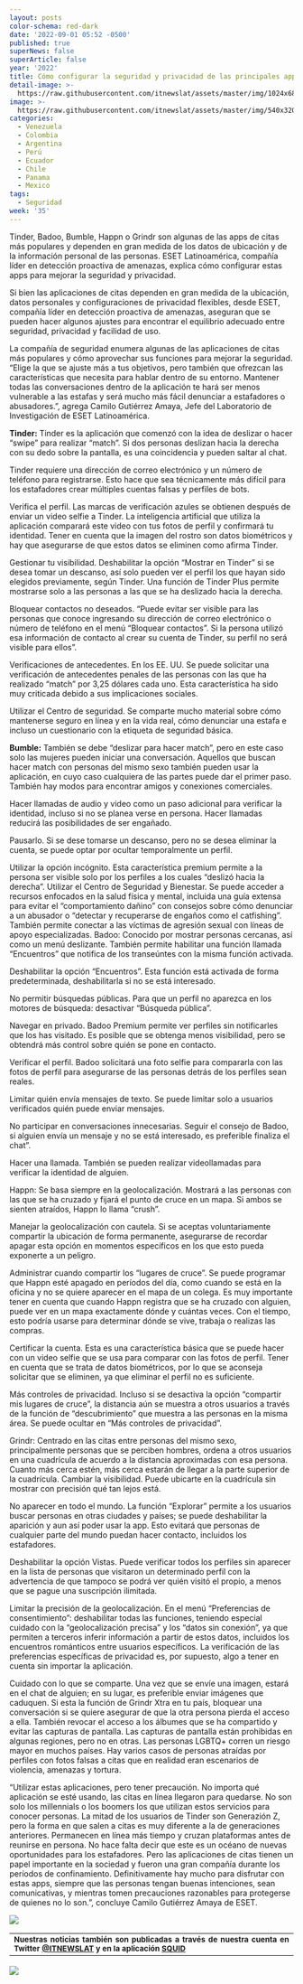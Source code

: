 ```yaml
---
layout: posts
color-schema: red-dark
date: '2022-09-01 05:52 -0500'
published: true
superNews: false
superArticle: false
year: '2022'
title: Cómo configurar la seguridad y privacidad de las principales apps de citas
detail-image: >-
  https://raw.githubusercontent.com/itnewslat/assets/master/img/1024x680/chica-celular-g.jpg
image: >-
  https://raw.githubusercontent.com/itnewslat/assets/master/img/540x320/chica-celular-p.jpg
categories:
  - Venezuela
  - Colombia
  - Argentina
  - Perú
  - Ecuador
  - Chile
  - Panama
  - Mexico
tags:
  - Seguridad
week: '35'
---
```

Tinder, Badoo, Bumble, Happn o Grindr son algunas de las apps de citas más populares y dependen en gran medida de los datos de ubicación y de la información personal de las personas. ESET Latinoamérica, compañía líder en detección proactiva de amenazas, explica cómo configurar estas apps para mejorar la seguridad y privacidad.

Si bien las aplicaciones de citas dependen en gran medida de la ubicación, datos personales y configuraciones de privacidad flexibles, desde ESET, compañía líder en detección proactiva de amenazas, aseguran que se pueden hacer algunos ajustes para encontrar el equilibrio adecuado entre seguridad, privacidad y facilidad de uso.
 
La compañía de seguridad enumera algunas de las aplicaciones de citas más populares y cómo aprovechar sus funciones para mejorar la seguridad. “Elige la que se ajuste más a tus objetivos, pero también que ofrezcan las características que necesita para hablar dentro de su entorno. Mantener todas las conversaciones dentro de la aplicación te hará ser menos vulnerable a las estafas y será mucho más fácil denunciar a estafadores o abusadores.”, agrega Camilo Gutiérrez Amaya, Jefe del Laboratorio de Investigación de ESET Latinoamérica.
 

**Tinder:** Tinder es la aplicación que comenzó con la idea de deslizar o hacer “swipe” para realizar “match”. Si dos personas deslizan hacia la derecha con su dedo sobre la pantalla, es una coincidencia y pueden saltar al chat.

Tinder requiere una dirección de correo electrónico y un número de teléfono para registrarse. Esto hace que sea técnicamente más difícil para los estafadores crear múltiples cuentas falsas y perfiles de bots.

Verifica el perfil. Las marcas de verificación azules se obtienen después de enviar un video selfie a Tinder. La inteligencia artificial que utiliza la aplicación comparará este video con tus fotos de perfil y confirmará tu identidad. Tener en cuenta que la imagen del rostro son datos biométricos y hay que asegurarse de que estos datos se eliminen como afirma Tinder.

Gestionar tu visibilidad. Deshabilitar la opción “Mostrar en Tinder” si se desea tomar un descanso, así solo pueden ver el perfil los que hayan sido elegidos previamente, según Tinder. Una función de Tinder Plus permite mostrarse solo a las personas a las que se ha deslizado hacia la derecha.

Bloquear contactos no deseados. “Puede evitar ser visible para las personas que conoce ingresando su dirección de correo electrónico o número de teléfono en el menú “Bloquear contactos”. Si la persona utilizó esa información de contacto al crear su cuenta de Tinder, su perfil no será visible para ellos”.

Verificaciones de antecedentes. En los EE. UU. Se puede solicitar una verificación de antecedentes penales de las personas con las que ha realizado “match” por 3,25 dólares cada uno. Esta característica ha sido muy criticada debido a sus implicaciones sociales.

Utilizar el Centro de seguridad. Se comparte mucho material sobre cómo mantenerse seguro en línea y en la vida real, cómo denunciar una estafa e incluso un cuestionario con la etiqueta de seguridad básica.

 
**Bumble:** También se debe “deslizar para hacer match”, pero en este caso solo las mujeres pueden iniciar una conversación. Aquellos que buscan hacer match con personas del mismo sexo también pueden usar la aplicación, en cuyo caso cualquiera de las partes puede dar el primer paso. También hay modos para encontrar amigos y conexiones comerciales.

Hacer llamadas de audio y video como un paso adicional para verificar la identidad, incluso si no se planea verse en persona. Hacer llamadas reducirá las posibilidades de ser engañado.

Pausarlo. Si se dese tomarse un descanso, pero no se desea eliminar la cuenta, se puede optar por ocultar temporalmente un perfil.

Utilizar la opción incógnito. Esta característica premium permite a la persona ser visible solo por los perfiles a los cuales “deslizó hacia la derecha”.
Utilizar el Centro de Seguridad y Bienestar. Se puede acceder a recursos enfocados en la salud física y mental, incluida una guía extensa para evitar el “comportamiento dañino” con consejos sobre cómo denunciar a un abusador o “detectar y recuperarse de engaños como el catfishing”. También permite conectar a las víctimas de agresión sexual con líneas de apoyo especializadas.
Badoo: Conocido por mostrar personas cercanas, así como un menú deslizante. También permite habilitar una función llamada “Encuentros” que notifica de los transeúntes con la misma función activada.

Deshabilitar la opción “Encuentros”. Esta función está activada de forma predeterminada, deshabilitarla si no se está interesado.

No permitir búsquedas públicas. Para que un perfil no aparezca en los motores de búsqueda: desactivar “Búsqueda pública”.

Navegar en privado. Badoo Premium permite ver perfiles sin notificarles que los has visitado. Es posible que se obtenga menos visibilidad, pero se obtendrá más control sobre quién se pone en contacto.

Verificar el perfil. Badoo solicitará una foto selfie para compararla con las fotos de perfil para asegurarse de las personas detrás de los perfiles sean reales.

Limitar quién envía mensajes de texto. Se puede limitar solo a usuarios verificados quién puede enviar mensajes.

No participar en conversaciones innecesarias. Seguir el consejo de Badoo, si alguien envía un mensaje y no se está interesado, es preferible finaliza el chat”.

Hacer una llamada. También se pueden realizar videollamadas para verificar la identidad de alguien.
 
Happn: Se basa siempre en la geolocalización. Mostrará a las personas con las que se ha cruzado y fijará el punto de cruce en un mapa. Si ambos se sienten atraídos, Happn lo llama “crush”.

Manejar la geolocalización con cautela. Si se aceptas voluntariamente compartir la ubicación de forma permanente, asegurarse de recordar apagar esta opción en momentos específicos en los que esto pueda exponerte a un peligro.

Administrar cuando compartir los “lugares de cruce”. Se puede programar que Happn esté apagado en períodos del día, como cuando se está en la oficina y no se quiere aparecer en el mapa de un colega. Es muy importante tener en cuenta que cuando Happn registra que se ha cruzado con alguien, puede ver en un mapa exactamente dónde y cuántas veces. Con el tiempo, esto podría usarse para determinar dónde se vive, trabaja o realizas las compras.

Certificar la cuenta. Esta es una característica básica que se puede hacer con un video selfie que se usa para comparar con las fotos de perfil. Tener en cuenta que se trata de datos biométricos, por lo que se aconseja solicitar que se eliminen, ya que eliminar el perfil no es suficiente.

Más controles de privacidad. Incluso si se desactiva la opción “compartir mis lugares de cruce”, la distancia aún se muestra a otros usuarios a través de la función de “descubrimiento” que muestra a las personas en la misma área. Se puede ocultar en “Más controles de privacidad”.
 
Grindr: Centrado en las citas entre personas del mismo sexo, principalmente personas que se perciben hombres, ordena a otros usuarios en una cuadrícula de acuerdo a la distancia aproximadas con esa persona. Cuanto más cerca estén, más cerca estarán de llegar a la parte superior de la cuadrícula.
Cambiar la visibilidad. Puede ubicarte en la cuadrícula sin mostrar con precisión qué tan lejos está.

No aparecer en todo el mundo. La función “Explorar” permite a los usuarios buscar personas en otras ciudades y países; se puede deshabilitar la aparición y aun así poder usar la app. Esto evitará que personas de cualquier parte del mundo puedan hacer contacto, incluidos los estafadores.

Deshabilitar la opción Vistas. Puede verificar todos los perfiles sin aparecer en la lista de personas que visitaron un determinado perfil con la advertencia de que tampoco se podrá ver quién visitó el propio, a menos que se pague una suscripción ilimitada.

Limitar la precisión de la geolocalización. En el menú “Preferencias de consentimiento”: deshabilitar todas las funciones, teniendo especial cuidado con la “geolocalización precisa” y los “datos sin conexión”, ya que permiten a terceros inferir información a partir de estos datos, incluidos los encuentros románticos entre usuarios específicos. La verificación de las preferencias específicas de privacidad es, por supuesto, algo a tener en cuenta sin importar la aplicación.

Cuidado con lo que se comparte. Una vez que se envíe una imagen, estará en el chat de alguien; en su lugar, es  preferible enviar imágenes que caduquen. Si esta la función de Grindr Xtra en tu país, bloquear una conversación si se quiere asegurar de que la otra persona pierda el acceso a ella. También revocar el acceso a los álbumes que se ha compartido y evitar las capturas de pantalla. Las capturas de pantalla están prohibidas en algunas regiones, pero no en otras.
Las personas LGBTQ+ corren un riesgo mayor en muchos países. Hay varios casos de personas atraídas por perfiles con fotos falsas a citas que en realidad eran escenarios de violencia, amenazas y tortura.
 
“Utilizar estas aplicaciones, pero tener precaución. No importa qué aplicación se esté usando, las citas en línea llegaron para quedarse. No son solo los millennials o los boomers los que utilizan estos servicios para conocer personas. La mitad de los usuarios de Tinder son Generazión Z, pero la forma en que salen a citas es muy diferente a la de generaciones anteriores. Permanecen en línea más tiempo y cruzan plataformas antes de reunirse en persona. No hace falta decir que este es un océano de nuevas oportunidades para los estafadores. Pero las aplicaciones de citas tienen un papel importante en la sociedad y fueron una gran compañía durante los períodos de confinamiento. Definitivamente hay mucho para disfrutar con estas apps, siempre que las personas tengan buenas intenciones, sean comunicativas, y mientras tomen precauciones razonables para protegerse de quienes no lo son.”, concluye Camilo Gutiérrez Amaya de ESET.

![](https://raw.githubusercontent.com/itnewslat/assets/master/img/540x320/chica-celular-p.jpg)

<table style="height: 42px;" width="569">
<tbody>
<tr>
<td style="text-align: justify;"><sub><strong>Nuestras noticias también son publicadas a través de nuestra cuenta en Twitter <a href="https://twitter.com/itnewslat?lang=es">@ITNEWSLAT</a> y en la aplicación <a href="https://squidapp.co/en/">SQUID</a></strong></sub></td>
</tr>
</tbody>
</table>

<img src="https://tracker.metricool.com/c3po.jpg?hash=56f88a41e39ab42c063cc51676587a04"/>